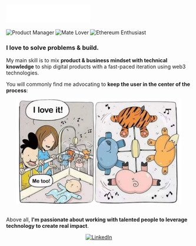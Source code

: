 ![check1](check1.svg)

<div align="left">
  <img src="https://img.shields.io/badge/🧉%20Product%20Manager-0077b6" alt="Product Manager">
  <img src="https://img.shields.io/badge/🇦🇷%20Argentino-0077b6" alt="Mate Lover">
  <img src="https://img.shields.io/badge/Ethereum-0077b6?logo=ethereum" alt="Ethereum Enthusiast">
</div>

### I love to **solve problems** & **build**.

 My main skill is to mix **product & business mindset with technical knowledge** to ship digital products with a fast-paced iteration using web3 technologies.

You will commonly find me advocating to **keep the user in the center of the process**:

<div align="center">
  <img src="UserViewCrop.png" alt="UserView2" width="450" style="max-width: 100%;">
</div>

<br>

Above all, **I'm passionate about working with talented people to leverage technology to create real impact**.

<div align="center">
  <a href="https://www.linkedin.com/in/tomaspm/" target="_blank">
    <img src="https://img.shields.io/badge/Let's%20connect%20on%20LinkedIn%20🚀-%230077B5.svg?&style=for-the-badge&logo=linkedin&logoColor=white" alt="LinkedIn">
  </a>
</div>